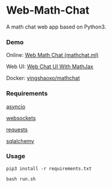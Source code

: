 # Web-Math-Chat
A math chat web app based on Python3.


### Demo
Online: [Web Math Chat (mathchat.ml)](https://mathchat.ml)

Web UI: [Web Chat UI With MathJax](http://bootsnipp.com/snippets/X27Wp)

Docker: [yingshaoxo/mathchat](https://hub.docker.com/r/yingshaoxo/mathchat/)


### Requirements
[asyncio](https://docs.python.org/3/library/asyncio.html)

[websockets](https://github.com/aaugustin/websockets)

[requests](https://github.com/requests/requests)

[sqlalchemy](https://www.sqlalchemy.org)


### Usage
`pip3 install -r requirements.txt`

`bash run.sh`
